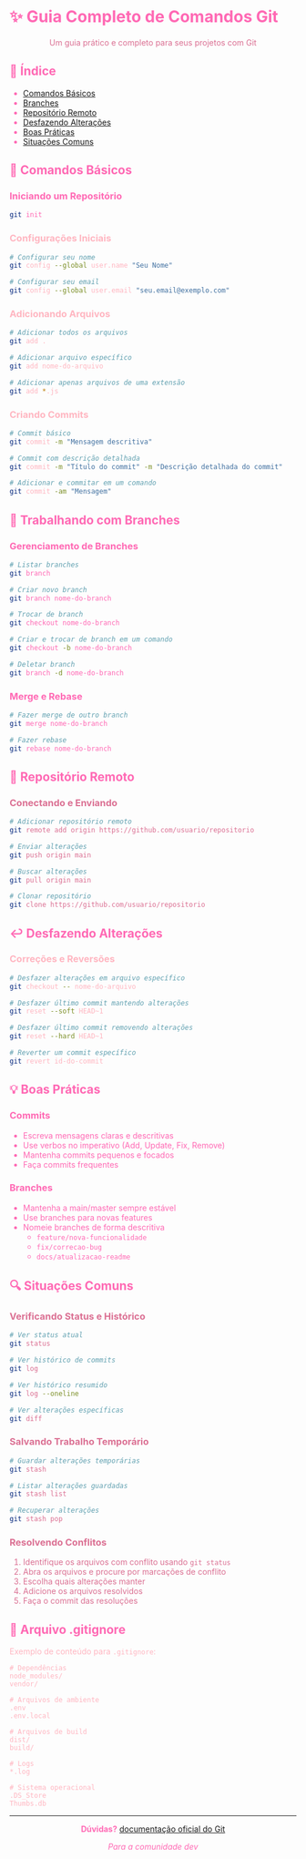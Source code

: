 <div style="color: #FF69B4;">

# ✨ Guia Completo de Comandos Git

<div align="center" style="color: #DB7093;">
Um guia prático e completo para seus projetos com Git
</div>

## 📌 Índice
- [Comandos Básicos](#-comandos-básicos)
- [Branches](#-trabalhando-com-branches)
- [Repositório Remoto](#-repositório-remoto)
- [Desfazendo Alterações](#-desfazendo-alterações)
- [Boas Práticas](#-boas-práticas)
- [Situações Comuns](#-situações-comuns)

## 🌸 Comandos Básicos

### Iniciando um Repositório
```bash
git init
```

<div style="color: #FFB6C1;">

### Configurações Iniciais
```bash
# Configurar seu nome
git config --global user.name "Seu Nome"

# Configurar seu email
git config --global user.email "seu.email@exemplo.com"
```

### Adicionando Arquivos
```bash
# Adicionar todos os arquivos
git add .

# Adicionar arquivo específico
git add nome-do-arquivo

# Adicionar apenas arquivos de uma extensão
git add *.js
```

### Criando Commits
```bash
# Commit básico
git commit -m "Mensagem descritiva"

# Commit com descrição detalhada
git commit -m "Título do commit" -m "Descrição detalhada do commit"

# Adicionar e commitar em um comando
git commit -am "Mensagem"
```
</div>

## 🌿 Trabalhando com Branches

<div style="color: #FF69B4;">

### Gerenciamento de Branches
```bash
# Listar branches
git branch

# Criar novo branch
git branch nome-do-branch

# Trocar de branch
git checkout nome-do-branch

# Criar e trocar de branch em um comando
git checkout -b nome-do-branch

# Deletar branch
git branch -d nome-do-branch
```

### Merge e Rebase
```bash
# Fazer merge de outro branch
git merge nome-do-branch

# Fazer rebase
git rebase nome-do-branch
```
</div>

## 🚀 Repositório Remoto

<div style="color: #DB7093;">

### Conectando e Enviando
```bash
# Adicionar repositório remoto
git remote add origin https://github.com/usuario/repositorio

# Enviar alterações
git push origin main

# Buscar alterações
git pull origin main

# Clonar repositório
git clone https://github.com/usuario/repositorio
```
</div>

## ↩️ Desfazendo Alterações

<div style="color: #FFB6C1;">

### Correções e Reversões
```bash
# Desfazer alterações em arquivo específico
git checkout -- nome-do-arquivo

# Desfazer último commit mantendo alterações
git reset --soft HEAD~1

# Desfazer último commit removendo alterações
git reset --hard HEAD~1

# Reverter um commit específico
git revert id-do-commit
```
</div>

## 💡 Boas Práticas

<div style="color: #FF69B4;">

### Commits
- Escreva mensagens claras e descritivas
- Use verbos no imperativo (Add, Update, Fix, Remove)
- Mantenha commits pequenos e focados
- Faça commits frequentes

### Branches
- Mantenha a main/master sempre estável
- Use branches para novas features
- Nomeie branches de forma descritiva
  - `feature/nova-funcionalidade`
  - `fix/correcao-bug`
  - `docs/atualizacao-readme`
</div>

## 🔍 Situações Comuns

<div style="color: #DB7093;">

### Verificando Status e Histórico
```bash
# Ver status atual
git status

# Ver histórico de commits
git log

# Ver histórico resumido
git log --oneline

# Ver alterações específicas
git diff
```

### Salvando Trabalho Temporário
```bash
# Guardar alterações temporárias
git stash

# Listar alterações guardadas
git stash list

# Recuperar alterações
git stash pop
```

### Resolvendo Conflitos
1. Identifique os arquivos com conflito usando `git status`
2. Abra os arquivos e procure por marcações de conflito
3. Escolha quais alterações manter
4. Adicione os arquivos resolvidos
5. Faça o commit das resoluções
</div>

## 📝 Arquivo .gitignore

<div style="color: #FFB6C1;">

Exemplo de conteúdo para `.gitignore`:
```plaintext
# Dependências
node_modules/
vendor/

# Arquivos de ambiente
.env
.env.local

# Arquivos de build
dist/
build/

# Logs
*.log

# Sistema operacional
.DS_Store
Thumbs.db
```
</div>

---

<div align="center" style="color: #FF69B4;">

**Dúvidas?**
[documentação oficial do Git](https://git-scm.com/doc)

*Para a comunidade dev*

</div>

</div>

